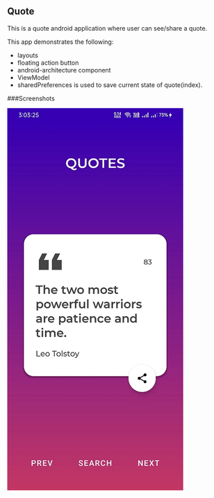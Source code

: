 ## Quote
This is a quote android application where user can see/share a quote.

This app demonstrates the following:
+ layouts
+ floating action button
+ android-architecture component
+ ViewModel
+ sharedPreferences is used to save current state of quote(index).

###Screenshots

![](screenshots/activity_main.jpg)
